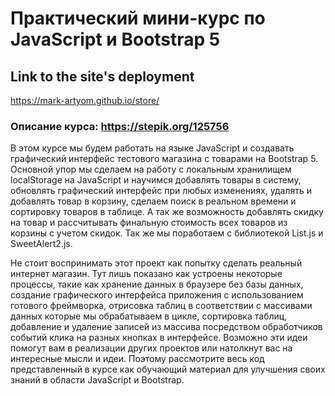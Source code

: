# Практический мини-курс по JavaScript и Bootstrap 5
## Link to the site's deployment
https://mark-artyom.github.io/store/
### Описание курса: https://stepik.org/125756
В этом курсе мы будем работать на языке JavaScript и создавать графический интерфейс тестового магазина с товарами на Bootstrap 5. Основной упор мы сделаем на работу с локальным хранилищем localStorage на JavaScript и научимся добавлять товары в систему, обновлять графический интерфейс при любых изменениях, удалять и добавлять товар в корзину, сделаем поиск в реальном времени и сортировку товаров в таблице. А так же возможность добавлять скидку на товар и рассчитывать финальную стоимость всех товаров из корзины с учетом скидок. Так же мы поработаем с библиотекой List.js и SweetAlert2.js.

Не стоит воспринимать этот проект как попытку сделать реальный интернет магазин. Тут лишь показано как устроены некоторые процессы, такие как хранение данных в браузере без базы данных, создание графического интерфейса приложения с использованием готового фреймворка, отрисовка таблиц в соответствии с массивами данных которые мы обрабатываем в цикле, сортировка таблиц, добавление и удаление записей из массива посредством обработчиков событий клика на разных кнопках в интерфейсе. Возможно эти идеи помогут вам в реализации других проектов или натолкнут вас на интересные мысли и идеи. Поэтому рассмотрите весь код представленный в курсе как обучающий материал для улучшения своих знаний в области JavaScript и Bootstrap.
